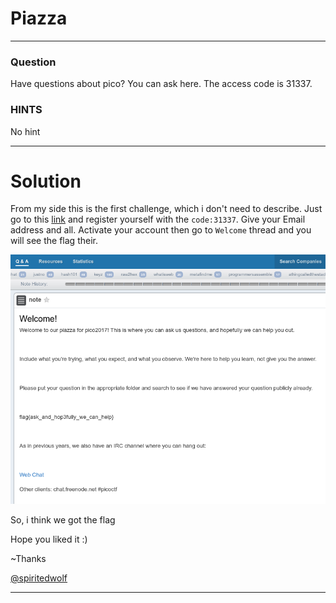 # Piazza
---
### Question

Have questions about pico? You can ask here. The access code is 31337.

### HINTS
 No hint

---

# Solution

From my side this is the first challenge, which i don't need to describe. Just go to this [link](http://piazza.com/picoctf/spring2017/31337) and register yourself with the ```code:31337```. Give your Email address and all. Activate your account then go to ```Welcome``` thread and you will see the flag their.

![](./flag.png)

So, i think we got the flag 

   Hope you liked it :)
   
   ~Thanks
   
[@spiritedwolf](https://github.com/spiritedwolf)

---

